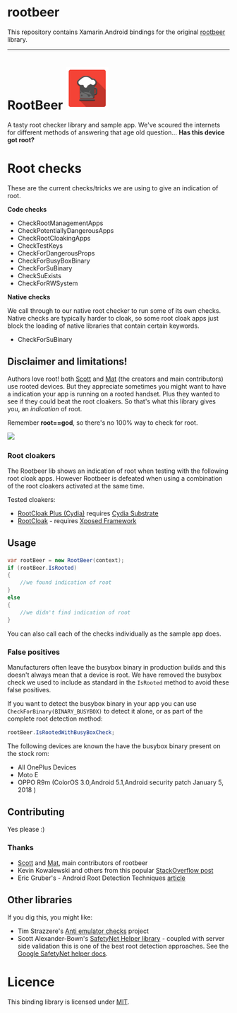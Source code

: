 # rootbeer
This repository contains Xamarin.Android bindings for the original [rootbeer](https://github.com/scottyab/rootbeer) library.

-----

# RootBeer ![image](https://raw.githubusercontent.com/scottyab/rootbeer/master/app/src/main/res/mipmap-xhdpi/ic_launcher.png)

A tasty root checker library and sample app. We've scoured the internets for different methods of answering that age old question... **Has this device got root?**

# Root checks
These are the current checks/tricks we are using to give an indication of root.

**Code checks**

* CheckRootManagementApps
* CheckPotentiallyDangerousApps
* CheckRootCloakingApps
* CheckTestKeys
* CheckForDangerousProps
* CheckForBusyBoxBinary
* CheckForSuBinary
* CheckSuExists
* CheckForRWSystem

**Native checks**

We call through to our native root checker to run some of its own checks. Native checks are typically harder to cloak, so some root cloak apps just block the loading of native libraries that contain certain keywords.

* CheckForSuBinary


## Disclaimer and limitations!

Authors love root! both [Scott](https://github.com/scottyab) and [Mat](https://github.com/stealthcopter) (the creators and main contributors) use rooted devices. But they appreciate sometimes you might want to have a indication your app is running on a rooted handset. Plus they wanted to see if they could beat the root cloakers. So that's what this library gives you, an *indication* of root.

Remember **root==god**, so there's no 100% way to check for root.

<img src="https://raw.githubusercontent.com/scottyab/rootbeer/master/art/rootbeerjesus.png" width=200 />


### Root cloakers
The Rootbeer lib shows an indication of root when testing with the following root cloak apps. However Rootbeer is defeated when using a combination of the root cloakers activated at the same time.

Tested cloakers:

* [RootCloak Plus (Cydia)](https://play.google.com/store/apps/details?id=com.devadvance.rootcloakplus&hl=en_GB) requires [Cydia Substrate](http://play.google.com/store/apps/details?id=com.saurik.substrate)
* [RootCloak](http://repo.xposed.info/module/com.devadvance.rootcloak) - requires [Xposed Framework](http://repo.xposed.info/module/de.robv.android.xposed.installer)

## Usage

```c#
var rootBeer = new RootBeer(context);
if (rootBeer.IsRooted)
{
    //we found indication of root
}
else
{
    //we didn't find indication of root
}
```

You can also call each of the checks individually as the sample app does.

### False positives

Manufacturers often leave the busybox binary in production builds and this doesn't always mean that a device is root. We have removed the busybox check we used to include as standard in the `IsRooted` method to avoid these false positives.

If you want to detect the busybox binary in your app you can use `CheckForBinary(BINARY_BUSYBOX)` to detect it alone, or as part of the complete root detection method:

```c#
rootBeer.IsRootedWithBusyBoxCheck;
```

The following devices are known the have the busybox binary present on the stock rom:
* All OnePlus Devices
* Moto E
* OPPO R9m (ColorOS 3.0,Android 5.1,Android security patch January 5, 2018 )
  
## Contributing

Yes please :)

### Thanks

* [Scott](https://github.com/scottyab) and [Mat](https://github.com/stealthcopter), main contributors of rootbeer
* Kevin Kowalewski and others from this popular [StackOverflow post](https://stackoverflow.com/questions/1101380/determine-if-running-on-a-rooted-device?rq=1)
* Eric Gruber's - Android Root Detection Techniques [article](https://blog.netspi.com/android-root-detection-techniques/)


## Other libraries

If you dig this, you might like:

 * Tim Strazzere's [Anti emulator checks](https://github.com/strazzere/anti-emulator/) project
 * Scott Alexander-Bown's [SafetyNet Helper library](https://github.com/scottyab/safetynethelper) - coupled with server side validation this is one of the best root detection approaches. See the [Google SafetyNet helper docs](https://developer.android.com/training/safetynet/index.html).

# Licence

This binding library is licensed under [MIT](https://github.com/nmilcoff/rootbeer/blob/master/LICENSE).
